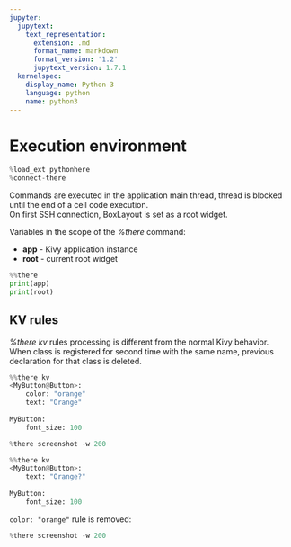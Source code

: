 ```yaml
---
jupyter:
  jupytext:
    text_representation:
      extension: .md
      format_name: markdown
      format_version: '1.2'
      jupytext_version: 1.7.1
  kernelspec:
    display_name: Python 3
    language: python
    name: python3
---
```


# Execution environment

```python
%load_ext pythonhere
%connect-there
```

Commands are executed in the application main thread, thread is blocked until the end of a cell code execution.<br>
On first SSH connection, BoxLayout is set as a root widget.

Variables in the scope of the *%there* command:
* **app** - Kivy application instance
* **root** - current root widget

```python
%%there
print(app)
print(root)
```

## KV rules
*%there kv* rules processing is different from the normal Kivy behavior.<br>
When class is registered for second time with the same name, previous declaration for that class is deleted.

```python
%%there kv
<MyButton@Button>:
    color: "orange"
    text: "Orange"
        
MyButton:
    font_size: 100
```

```python
%there screenshot -w 200
```

```python
%%there kv
<MyButton@Button>:
    text: "Orange?"
        
MyButton:
    font_size: 100
```

`color: "orange"` rule is removed:

```python
%there screenshot -w 200
```
